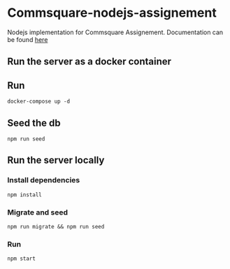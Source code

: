 # Commsquare-nodejs-assignement
Nodejs implementation for Commsquare Assignement.
Documentation can be found [here](Documentation.md)

## Run the server as a docker container

## Run
```
docker-compose up -d
```

## Seed the db
```
npm run seed
```

## Run the server locally

### Install dependencies

```
npm install
```

### Migrate and seed

```
npm run migrate && npm run seed
```

### Run

```
npm start
````

